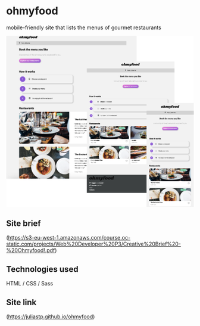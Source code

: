 # ohmyfood
mobile-friendly site that lists the menus of gourmet restaurants

![site screenshot](./images/ohmyfood-preview.png)

## Site brief
(https://s3-eu-west-1.amazonaws.com/course.oc-static.com/projects/Web%20Developer%20P3/Creative%20Brief%20-%20Ohmyfood!.pdf)

## Technologies used

HTML / CSS / Sass

## Site link
(https://juliastp.github.io/ohmyfood)